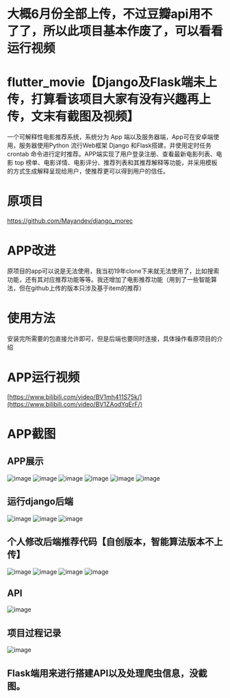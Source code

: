 # 大概6月份全部上传，不过豆瓣api用不了了，所以此项目基本作废了，可以看看运行视频

# flutter_movie【Django及Flask端未上传，打算看该项目大家有没有兴趣再上传，文末有截图及视频】
一个可解释性电影推荐系统，系统分为 App 端以及服务器端，App可在安卓端使用，服务器使用Python 流行Web框架 Django 和Flask搭建，并使用定时任务 crontab 命令进行定时推荐。APP端实现了用户登录注册、查看最新电影列表、电影 top 榜单、电影详情、电影评分、推荐列表和其推荐解释等功能，并采用模板的方式生成解释呈现给用户，使推荐更可以得到用户的信任。

# 原项目
https://github.com/Mayandev/django_morec

# APP改进
原项目的app可以说是无法使用，我当初19年clone下来就无法使用了，比如搜索功能，还有其对应推荐功能等等。我还增加了电影推荐功能（用到了一些智能算法，但在github上传的版本只涉及基于item的推荐）

# 使用方法
安装完所需要的包直接允许即可，但是后端也要同时连接，具体操作看原项目的介绍

# APP运行视频

[https://www.bilibili.com/video/BV1mh411S75k/](https://www.bilibili.com/video/BV1ZAodYqErF/)

# APP截图

## APP展示
![image](screenshots/TIM图片20200317190746.png)
![image](screenshots/TIM图片20200317193432.png)
![image](screenshots/TIM图片20200317201839.png)
![image](screenshots/微信图片_20200316170852.png)
![image](screenshots/微信图片_20200308191244.png)
![image](screenshots/微信图片_20200308191254.png)

## 运行django后端
![image](screenshots/TIM图片20200308193644.png)
![image](screenshots/TIM图片20200309193700.png)
![image](screenshots/TIM图片20200330120410.png)

## 个人修改后端推荐代码【自创版本，智能算法版本不上传】
![image](screenshots/TIM图片20200309170115.png)
![image](screenshots/TIM图片20200309170123.png)
![image](screenshots/TIM图片20200309170123.png)
![image](screenshots/TIM图片20200309193700.png)

## API
![image](screenshots/微信图片_20200311194753.png)

## 项目过程记录
![image](screenshots/微信图片_20200311220258.png)


## Flask端用来进行搭建API以及处理爬虫信息，没截图。

